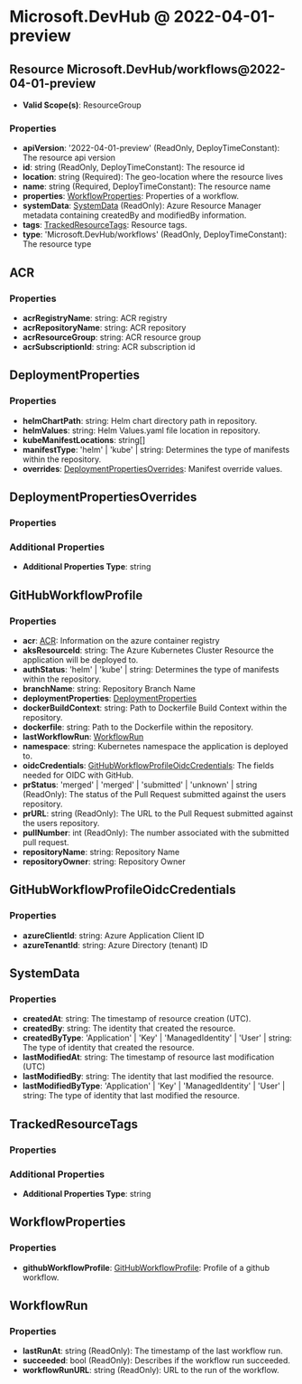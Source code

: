 # Microsoft.DevHub @ 2022-04-01-preview

## Resource Microsoft.DevHub/workflows@2022-04-01-preview
* **Valid Scope(s)**: ResourceGroup
### Properties
* **apiVersion**: '2022-04-01-preview' (ReadOnly, DeployTimeConstant): The resource api version
* **id**: string (ReadOnly, DeployTimeConstant): The resource id
* **location**: string (Required): The geo-location where the resource lives
* **name**: string (Required, DeployTimeConstant): The resource name
* **properties**: [WorkflowProperties](#workflowproperties): Properties of a workflow.
* **systemData**: [SystemData](#systemdata) (ReadOnly): Azure Resource Manager metadata containing createdBy and modifiedBy information.
* **tags**: [TrackedResourceTags](#trackedresourcetags): Resource tags.
* **type**: 'Microsoft.DevHub/workflows' (ReadOnly, DeployTimeConstant): The resource type

## ACR
### Properties
* **acrRegistryName**: string: ACR registry
* **acrRepositoryName**: string: ACR repository
* **acrResourceGroup**: string: ACR resource group
* **acrSubscriptionId**: string: ACR subscription id

## DeploymentProperties
### Properties
* **helmChartPath**: string: Helm chart directory path in repository.
* **helmValues**: string: Helm Values.yaml file location in repository.
* **kubeManifestLocations**: string[]
* **manifestType**: 'helm' | 'kube' | string: Determines the type of manifests within the repository.
* **overrides**: [DeploymentPropertiesOverrides](#deploymentpropertiesoverrides): Manifest override values.

## DeploymentPropertiesOverrides
### Properties
### Additional Properties
* **Additional Properties Type**: string

## GitHubWorkflowProfile
### Properties
* **acr**: [ACR](#acr): Information on the azure container registry
* **aksResourceId**: string: The Azure Kubernetes Cluster Resource the application will be deployed to.
* **authStatus**: 'helm' | 'kube' | string: Determines the type of manifests within the repository.
* **branchName**: string: Repository Branch Name
* **deploymentProperties**: [DeploymentProperties](#deploymentproperties)
* **dockerBuildContext**: string: Path to Dockerfile Build Context within the repository.
* **dockerfile**: string: Path to the Dockerfile within the repository.
* **lastWorkflowRun**: [WorkflowRun](#workflowrun)
* **namespace**: string: Kubernetes namespace the application is deployed to.
* **oidcCredentials**: [GitHubWorkflowProfileOidcCredentials](#githubworkflowprofileoidccredentials): The fields needed for OIDC with GitHub.
* **prStatus**: 'merged' | 'merged' | 'submitted' | 'unknown' | string (ReadOnly): The status of the Pull Request submitted against the users repository.
* **prURL**: string (ReadOnly): The URL to the Pull Request submitted against the users repository.
* **pullNumber**: int (ReadOnly): The number associated with the submitted pull request.
* **repositoryName**: string: Repository Name
* **repositoryOwner**: string: Repository Owner

## GitHubWorkflowProfileOidcCredentials
### Properties
* **azureClientId**: string: Azure Application Client ID
* **azureTenantId**: string: Azure Directory (tenant) ID

## SystemData
### Properties
* **createdAt**: string: The timestamp of resource creation (UTC).
* **createdBy**: string: The identity that created the resource.
* **createdByType**: 'Application' | 'Key' | 'ManagedIdentity' | 'User' | string: The type of identity that created the resource.
* **lastModifiedAt**: string: The timestamp of resource last modification (UTC)
* **lastModifiedBy**: string: The identity that last modified the resource.
* **lastModifiedByType**: 'Application' | 'Key' | 'ManagedIdentity' | 'User' | string: The type of identity that last modified the resource.

## TrackedResourceTags
### Properties
### Additional Properties
* **Additional Properties Type**: string

## WorkflowProperties
### Properties
* **githubWorkflowProfile**: [GitHubWorkflowProfile](#githubworkflowprofile): Profile of a github workflow.

## WorkflowRun
### Properties
* **lastRunAt**: string (ReadOnly): The timestamp of the last workflow run.
* **succeeded**: bool (ReadOnly): Describes if the workflow run succeeded.
* **workflowRunURL**: string (ReadOnly): URL to the run of the workflow.

